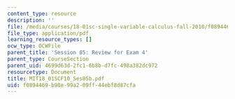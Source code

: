 ```yaml
---
content_type: resource
description: ''
file: /media/courses/18-01sc-single-variable-calculus-fall-2010/f0894469b98e99a209ff44ebf8d87cfa_MIT18_01SCF10_Ses85b.pdf
file_type: application/pdf
learning_resource_types: []
ocw_type: OCWFile
parent_title: 'Session 85: Review for Exam 4'
parent_type: CourseSection
parent_uid: 4699d63d-2fc1-6b8b-d7fc-498a382dc972
resourcetype: Document
title: MIT18_01SCF10_Ses85b.pdf
uid: f0894469-b98e-99a2-09ff-44ebf8d87cfa
---
```


